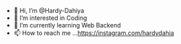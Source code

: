 - 👋 Hi, I’m @Hardy-Dahiya
- 👀 I’m interested in Coding
- 🌱 I’m currently learning Web Backend
- 📫 How to reach me ...https://instagram.com/hardydahia

<!---
Hardy-Dahiya/Hardy-Dahiya is a ✨ special ✨ repository because its `README.md` (this file) appears on your GitHub profile.
You can click the Preview link to take a look at your changes.
--->
